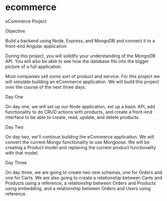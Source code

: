 # ecommerce
eCommerce Project

Objective

Build a backend using Node, Express, and MongoDB and connect it to a front-end Angular application

During this project, you will solidify your understanding of the MongoDB API. You will also be able to see how the database fits into the bigger picture of a full application.

Most companies sell some sort of product and service. For this project we will simulate building an eCommerce application. We will build this project over the course of the next three days.

Day One

On day one, we will set up our Node application, set up a basic API, add functionality to do CRUD actions with products, and create a front-end interface to be able to create, read, update, and delete products.

Day Two

On day two, we'll continue building the eCommerce application. We will convert the current Mongo functionality to use Mongoose. We will be creating a Product model and replacing the current product functionality with that model.

Day Three

On day three, we are going to create two new schemas, one for Orders and one for Carts. We are also going to create a relationship between Carts and Products using a reference, a relationship between Orders and Products using embedding, and a relationship between Orders and Users using reference.
